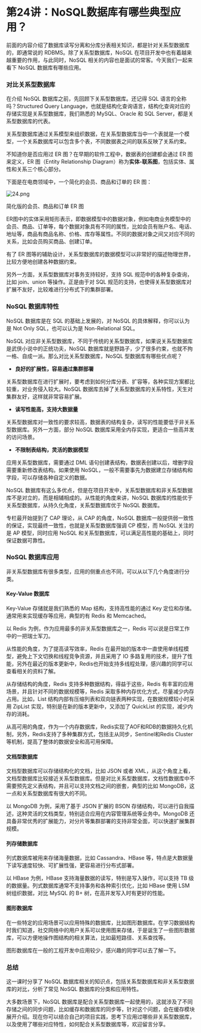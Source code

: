 # 第24讲：NoSQL数据库有哪些典型应用？

前面的内容介绍了数据库读写分离和分库分表相关知识，都是针对关系型数据库的，即通常说的 RDBMS。除了关系型数据库，NoSQL 在项目开发中也有着越来越重要的作用，与此同时，NoSQL 相关的内容也是面试的常客。今天我们一起来看下 NoSQL 数据库有哪些应用。

### 对比关系型数据库

在介绍 NoSQL 数据库之前，先回顾下关系型数据库。还记得 SQL 语言的全称吗？Structured Query Language，也就是结构化查询语言，结构化查询对应的存储实现是关系型数据库，我们熟悉的 MySQL、Oracle 和 SQL Server，都是关系型数据库的代表。

关系型数据库通过关系模型来组织数据，在关系型数据库当中一个表就是一个模型，一个关系数据库可以包含多个表，不同数据表之间的联系反映了关系约束。

不知道你是否应用过 ER 图？在早期的软件工程中，数据表的创建都会通过 ER 图来定义，ER 图（Entity Relationship Diagram）称为**实体-联系图**，包括实体、属性和关系三个核心部分。

下面是在电商领域中，一个简化的会员、商品和订单的 ER 图：


<Image alt="24.png" src="https://s0.lgstatic.com/i/image/M00/27/21/Ciqc1F70ch6AfLu7AADzJKnY7FI638.png"/> 
  

简化版的会员、商品和订单 ER 图

ER图中的实体采用矩形表示，即数据模型中的数据对象，例如电商业务模型中的会员、商品、订单等，每个数据对象具有不同的属性，比如会员有账户名、电话、地址等，商品有商品名称、价格、库存等属性。不同的数据对象之间又对应不同的关系，比如会员购买商品、创建订单。

有了 ER 图等的辅助设计，关系型数据库的数据模型可以非常好的描述物理世界，比较方便地创建各种数据约束。

另外一方面，关系型数据库对事务支持较好，支持 SQL 规范中的各种复杂查询，比如 join、union 等操作。正是由于对 SQL 规范的支持，也使得关系型数据库对扩展不友好，比较难进行分布式下的集群部署。

### NoSQL 数据库特性

NoSQL 数据库是在 SQL 的基础上发展的，对 NoSQL 的具体解释，你可以认为是 Not Only SQL，也可以认为是 Non-Relational SQL。

NoSQL 对应非关系型数据库，不同于传统的关系型数据库，如果说关系型数据库是武侠小说中的正统功夫，NoSQL 数据库就是野路子，少了很多约束，也就不拘一格、自成一派。那么对比关系型数据库，NoSQL 型数据库有哪些优点呢？

* **良好的扩展性，容易通过集群部署**

关系型数据库在进行扩展时，要考虑到如何分库分表、扩容等，各种实现方案都比较重，对业务侵入较大。NoSQL 数据库去掉了关系型数据库的关系特性，天生对集群友好，这样就非常容易扩展。

* **读写性能高，支持大数据量**

关系型数据库对一致性的要求较高，数据表的结构复杂，读写的性能要低于非关系型数据库。另外一方面，部分 NoSQL 数据库采用全内存实现，更适合一些高并发的访问场景。

* **不限制表结构，灵活的数据模型**

应用关系型数据库，需要通过 DML 语句创建表结构，数据表创建以后，增删字段需要重新修改表结构。如果使用 NoSQL，一般不需要事先为数据建立存储结构和字段，可以存储各种自定义的数据。

NoSQL 数据库有这么多优点，但是在项目开发中，关系型数据库和非关系型数据库不是对立的，而是相辅相成的。从性能的角度来讲，NoSQL 数据库的性能优于关系型数据库，从持久化角度，关系型数据库优于 NoSQL 数据库。

专栏最开始提到了 CAP 理论，从 CAP 的角度，NoSQL 数据库一般提供弱一致性的保证，实现最终一致性，也就是关系型数据库强调 CP 模型，而 NoSQL 关注的是 AP 模型，同时应用 NoSQL 和关系型数据库，可以满足高性能的基础上，同时保证数据可靠性。

### NoSQL 数据库应用

非关系型数据库有很多类型，应用的侧重点也不同，可以从以下几个角度进行分类。

#### Key-Value 数据库

Key-Value 存储就是我们熟悉的 Map 结构，支持高性能的通过 Key 定位和存储。通常用来实现缓存等应用，典型的有 Redis 和 Memcached。

以 Redis 为例，作为应用最多的非关系型数据库之一，Redis 可以说是日常工作中的一把瑞士军刀。

从性能的角度，为了提高读写效率，Redis 在最开始的版本中一直使用单线程模型，避免上下文切换和线程竞争资源，并且采用了 IO 多路复用的技术，提升了性能，另外在最近的版本更新中，Redis也开始支持多线程处理，感兴趣的同学可以查看相关的资料了解。

从存储结构的角度，Redis 支持多种数据结构，得益于这些，Redis 有丰富的应用场景，并且针对不同的数据规模等，Redis 采取多种内存优化方式，尽量减少内存占用。比如，List 结构内部有压缩列表和双向链表两种实现，在数据规模较小时采用 ZipList 实现，特别是在新的版本更新中，又添加了 QuickList 的实现，减少内存的消耗。

从高可用的角度，作为一个内存数据库，Redis实现了AOF和RDB的数据持久化机制，另外，Redis支持了多种集群方式，包括主从同步，Sentinel和Redis Cluster等机制，提高了整体的数据安全和高可用保障。

#### 文档型数据库

文档型数据库可以存储结构化的文档，比如 JSON 或者 XML，从这个角度上看，文档型数据库比较接近关系型数据库。但是对比关系型数据库，文档性数据库中不需要预先定义表结构，并且可以支持文档之间的嵌套，典型的比如 MongoDB，这一点和关系型数据库有很大的不同。

以 MongoDB 为例，采用了基于 JSON 扩展的 BSON 存储结构，可以进行自我描述，这种灵活的文档类型，特别适合应用在内容管理系统等业务中。MongoDB 还具备非常优秀的扩展能力，对分片等集群部署的支持非常全面，可以快速扩展集群规模。

#### 列存储数据库

列式数据库被用来存储海量数据，比如 Cassandra、HBase 等，特点是大数据量下读写速度较快、可扩展性强，更容易进行分布式部署。

以 HBase 为例，HBase 支持海量数据的读写，特别是写入操作，可以支持 TB 级的数据量。列式数据库通常不支持事务和各种索引优化，比如 HBase 使用 LSM 树组织数据，对比 MySQL 的 B+ 树，在高并发写入时有更好的性能。

#### 图形数据库

在一些特定的应用场景可以应用特殊的数据库，比如图形数据库。在学习数据结构时我们知道，社交网络中的用户关系可以使用图来存储，于是诞生了一些图形数据库，可以方便地操作图结构的相关算法，比如最短路径、关系查找等。

图形数据库在一般的工程开发中应用较少，感兴趣的同学可以去了解一下。

### 总结

这一课时分享了 NoSQL 数据库相关的知识点，包括关系型数据库和非关系型数据库的对比，分析了常见 NoSQL 数据库的分类和应用特性。

大多数场景下，NoSQL 数据库是配合关系型数据库一起使用的，这就涉及了不同存储之间的同步问题，比如缓存和数据库的同步等，针对这个问题，会在缓存模块展开介绍。现在你可以结合自己的项目实践，思考下应用过哪些非关系型数据库，以及使用了哪些对应特性，如何配合关系型数据库等，欢迎留言分享。

